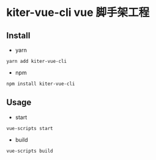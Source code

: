 # kiter-vue-cli vue 脚手架工程

## Install

- yarn

```
yarn add kiter-vue-cli
```

- npm

```
npm install kiter-vue-cli
```

## Usage

- start

```
vue-scripts start
```

- build

```
vue-scripts build
```
